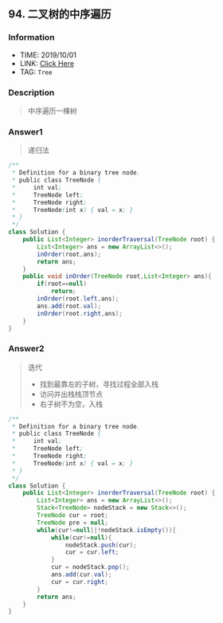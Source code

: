 ## 94. 二叉树的中序遍历

### Information
* TIME: 2019/10/01
* LINK: [Click Here](http://)
* TAG: `Tree`

### Description
> 中序遍历一棵树


### Answer1
> 递归法
```java
/**
 * Definition for a binary tree node.
 * public class TreeNode {
 *     int val;
 *     TreeNode left;
 *     TreeNode right;
 *     TreeNode(int x) { val = x; }
 * }
 */
class Solution {
    public List<Integer> inorderTraversal(TreeNode root) {
        List<Integer> ans = new ArrayList<>();
        inOrder(root,ans);
        return ans;
    }
    public void inOrder(TreeNode root,List<Integer> ans){
        if(root==null)
            return;
        inOrder(root.left,ans);
        ans.add(root.val);
        inOrder(root.right,ans);
    }
}
```

### Answer2
> 迭代
> * 找到最靠左的子树，寻找过程全部入栈
> * 访问并出栈栈顶节点
> * 右子树不为空，入栈
```java
/**
 * Definition for a binary tree node.
 * public class TreeNode {
 *     int val;
 *     TreeNode left;
 *     TreeNode right;
 *     TreeNode(int x) { val = x; }
 * }
 */
class Solution {
    public List<Integer> inorderTraversal(TreeNode root) {
        List<Integer> ans = new ArrayList<>();
        Stack<TreeNode> nodeStack = new Stack<>();
        TreeNode cur = root;
        TreeNode pre = null;
        while(cur!=null||!nodeStack.isEmpty()){
            while(cur!=null){
                nodeStack.push(cur);
                cur = cur.left;
            }
            cur = nodeStack.pop();
            ans.add(cur.val);
            cur = cur.right;
        }
        return ans;
    }
}
```